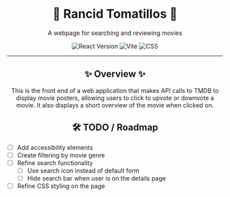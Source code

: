 <h1 align="center">🔐 Rancid Tomatillos 🔐</h1>
<p align="center">
   A webpage for searching and reviewing movies
</p>

<p align="center">
  <img src="https://img.shields.io/badge/React-61DAFB?style=for-the-badge&logo=react&logoColor=white" alt="React Version">
  <img src="https://img.shields.io/badge/Vite-646CFF?style=for-the-badge&logo=vite&logoColor=white" alt="Vite">
  <img src="https://img.shields.io/badge/CSS-264de4?style=for-the-badge&logo=css3&logoColor=white" alt="CSS">
</p>

---

<h2 align="center">✨ Overview ✨</h2>

<p align="center">This is the front end of a web application that makes API calls to TMDB to display movie posters, allowing users to click to upvote or downvote a movie. It also displays a short overview of the movie when clicked on.</p>

<h2 align="center"> 🛠️ TODO / Roadmap</h2>
  
- [ ] Add accessibility elements
- [ ] Create filtering by movie genre
- [ ] Refine search functionality
   - [ ] Use search icon instead of default form
   - [ ] Hide search bar when user is on the details page
- [ ] Refine CSS styling on the page
